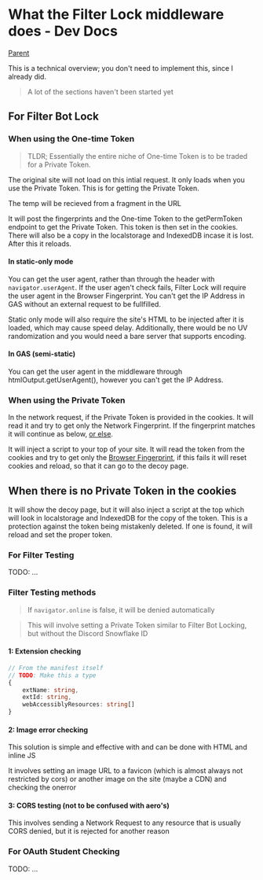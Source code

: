 # What the Filter Lock middleware does - Dev Docs

[Parent](./Index.md)

This is a technical overview; you don't need to implement this, since I already did.

> A lot of the sections haven't been started yet

## For Filter Bot Lock

### When using the One-time Token

> TLDR; Essentially the entire niche of One-time Token is to be traded for a Private Token.

The original site will not load on this intial request. It only loads when you use the Private Token. This is for getting the Private Token.

The temp will be recieved from a fragment in the URL

It will post the fingerprints and the One-time Token to the getPermToken endpoint to get the Private Token. This token is then set in the cookies. There will also be a copy in the localstorage and IndexedDB incase it is lost. After this it reloads.

#### In static-only mode

You can get the user agent, rather than through the header with `navigator.userAgent`. If the user agen't check fails, Filter Lock will require the user agent in the Browser Fingerprint. You can't get the IP Address in GAS without an external request to be fullfilled.

Static only mode will also require the site's HTML to be injected after it is loaded, which may cause speed delay. Additionally, there would be no UV randomization and you would need a bare server that supports encoding.

#### In GAS (semi-static)

You can get the user agent in the middleware through htmlOutput.getUserAgent(), however you can't get the IP Address.

### When using the Private Token

In the network request, if the Private Token is provided in the cookies. It will read it and try to get only the Network Fingerprint. If the fingerprint matches it will continue as below, [or else](#When-there-is-no-Private-Token-in-the-cookies).

It will inject a script to your top of your site. It will read the token from the cookies and try to get only the [Browser Fingerprint](https://www.thumbmarkjs.com), if this fails it will reset cookies and reload, so that it can go to the decoy page.

## When there is no Private Token in the cookies

It will show the decoy page, but it will also inject a script at the top which will look in localstorage and IndexedDB for the copy of the token. This is a protection against the token being mistakenly deleted. If one is found, it will reload and set the proper token.

### For Filter Testing

TODO: ...

### Filter Testing methods

> If `navigator.online` is false, it will be denied automatically

> This will involve setting a Private Token similar to Filter Bot Locking, but without the Discord Snowflake ID

#### 1: Extension checking

```ts
// From the manifest itself
// TODO: Make this a type
{
    extName: string,
    extId: string,
    webAccessiblyResources: string[]
}
```

#### 2: Image error checking

This solution is simple and effective with and can be done with HTML and inline JS

It involves setting an image URL to a favicon (which is almost always not restricted by cors) or another image on the site (maybe a CDN) and checking the onerror

#### 3: CORS testing (not to be confused with aero's)

This involves sending a Network Request to any resource that is usually CORS denied, but it is rejected for another reason

### For OAuth Student Checking

TODO: ...
